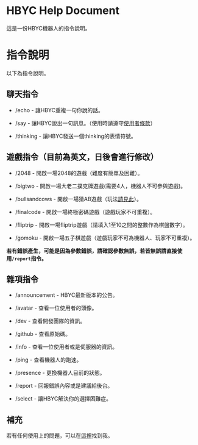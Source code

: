 # HBYC Help Document
這是一份HBYC機器人的指令說明。

# 指令說明
以下為指令說明。

## 聊天指令
* /echo - 讓HBYC重複一句你說的話。

* /say - 讓HBYC說出一句訊息。（使用時請遵守[使用者條款](./TeamofService-Tw.md)）

* /thinking - 讓HBYC發送一個thinking的表情符號。

## 遊戲指令（目前為英文，日後會進行修改）
* /2048 - 開啟一場2048的遊戲（難度有簡單及困難）。

* /bigtwo - 開啟一場大老二撲克牌遊戲(需要4人，機器人不可參與遊戲)。

* /bullsandcows - 開啟一場猜AB遊戲（玩法[請見此](https://zh.m.wikipedia.org/zh-tw/1A2B)）。

* /finalcode - 開啟一場終極密碼遊戲（遊戲玩家不可重複）。

* /fliptrip - 開啟一場fliptrip遊戲（請填入1至10之間的整數作為棋盤數字）。

* /gomoku - 開啟一場五子棋遊戲（遊戲玩家不可為機器人、玩家不可重複）。

**若有錯誤產生，可能是因為參數錯誤，請確認參數無誤，若皆無誤請直接使用`/report`指令。**

## 雜項指令
* /announcement - HBYC最新版本的公告。

* /avatar - 查看一位使用者的頭像。

* /dev - 查看開發團隊的資訊。

* /github - 查看原始碼。

* /info - 查看一位使用者或是伺服器的資訊。

* /ping - 查看機器人的跑速。

* /presence - 更換機器人目前的狀態。

* /report - 回報錯誤內容或是建議給後台。

* /select - 讓HBYC解決你的選擇困難症。


## 補充
若有任何使用上的問題，可以在[這裡](https://discord.gg/J7X2nWXszp)找到我。
